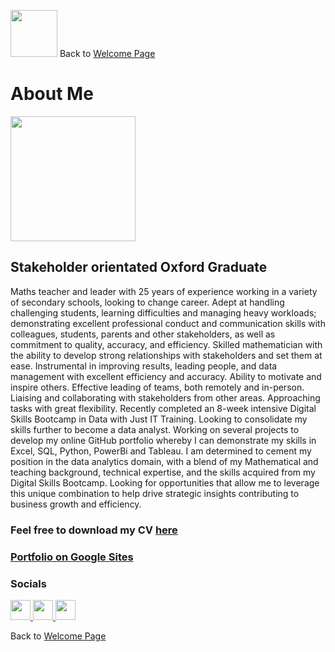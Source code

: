 <img src="https://github.com/user-attachments/assets/950cba57-54b0-4b40-a5bb-74c60f592d74" width="75" />         Back to [Welcome Page](https://andypeacock215.github.io/Welcome-To-My-Profile/)

# About Me

<img src="https://github.com/user-attachments/assets/faef50fd-271c-40d9-b20d-71fb6c22f5cd" width="200" />

## Stakeholder orientated Oxford Graduate

Maths teacher and leader with 25 years of experience working in a variety of secondary schools, looking to change career. Adept at handling challenging students, learning difficulties and managing heavy workloads; demonstrating excellent professional conduct and communication skills with colleagues, students, parents and other stakeholders, as well as commitment to quality, accuracy, and efficiency.</n>
Skilled mathematician with the ability to develop strong relationships with stakeholders and set them at ease. Instrumental in improving results, leading people, and data management with excellent efficiency and accuracy.</n>
Ability to motivate and inspire others. Effective leading of teams, both remotely and in-person. Liaising and collaborating with stakeholders from other areas. Approaching tasks with great flexibility.</n>
Recently completed an 8-week intensive Digital Skills Bootcamp in Data with Just IT Training. Looking to consolidate my skills further to become a data analyst. Working on several projects to develop my online GitHub portfolio whereby I can demonstrate my skills in Excel, SQL, Python, PowerBi and Tableau.</n>
I am determined to cement my position in the data analytics domain, with a blend of my Mathematical and teaching background, technical expertise, and the skills acquired from my Digital Skills Bootcamp. Looking for opportunities that allow me to leverage this unique combination to help drive strategic insights contributing to business growth and efficiency.</n>

### Feel free to download my CV [here](https://github.com/user-attachments/files/18222927/Andrew_Peacock.Curriculum.Vitae.v5.PDF.pdf)

### [Portfolio on Google Sites](https://sites.google.com/view/andypeacock215/home)

### Socials

 <p align="left"> <a href="https://www.github.com/andypeacock215" target="_blank" rel="noreferrer"> <picture> <source media="(prefers-color-scheme: dark)" srcset="https://raw.githubusercontent.com/danielcranney/readme-generator/main/public/icons/socials/github-dark.svg" /> <source media="(prefers-color-scheme: light)" srcset="https://raw.githubusercontent.com/danielcranney/readme-generator/main/public/icons/socials/github.svg" /> <img src="https://raw.githubusercontent.com/danielcranney/readme-generator/main/public/icons/socials/github.svg" width="32" height="32" /> </picture> </a> <a href="https://www.linkedin.com/in/andypeacock215" target="_blank" rel="noreferrer"> <picture> <source media="(prefers-color-scheme: dark)" srcset="https://raw.githubusercontent.com/danielcranney/readme-generator/main/public/icons/socials/linkedin-dark.svg" /> <source media="(prefers-color-scheme: light)" srcset="https://raw.githubusercontent.com/danielcranney/readme-generator/main/public/icons/socials/linkedin.svg" /> <img src="https://raw.githubusercontent.com/danielcranney/readme-generator/main/public/icons/socials/linkedin.svg" width="32" height="32" /> </picture> </a> <a href="https://www.x.com/andypeacock215" target="_blank" rel="noreferrer"> <picture> <source media="(prefers-color-scheme: dark)" srcset="https://raw.githubusercontent.com/danielcranney/readme-generator/main/public/icons/socials/twitter-dark.svg" /> <source media="(prefers-color-scheme: light)" srcset="https://raw.githubusercontent.com/danielcranney/readme-generator/main/public/icons/socials/twitter.svg" /> <img src="https://raw.githubusercontent.com/danielcranney/readme-generator/main/public/icons/socials/twitter.svg" width="32" height="32" /> </picture> </a></p>

Back to [Welcome Page](https://andypeacock215.github.io/Welcome-To-My-Profile/)
